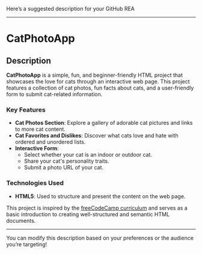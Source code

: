Here’s a suggested description for your GitHub REA

---

# CatPhotoApp

## Description

**CatPhotoApp** is a simple, fun, and beginner-friendly HTML project that showcases the love for cats through an interactive web page. This project features a collection of cat photos, fun facts about cats, and a user-friendly form to submit cat-related information.

### Key Features

- **Cat Photos Section**: Explore a gallery of adorable cat pictures and links to more cat content.
- **Cat Favorites and Dislikes**: Discover what cats love and hate with ordered and unordered lists.
- **Interactive Form**:
  - Select whether your cat is an indoor or outdoor cat.
  - Share your cat's personality traits.
  - Submit a photo URL of your cat.

### Technologies Used

- **HTML5**: Used to structure and present the content on the web page.

This project is inspired by the [freeCodeCamp curriculum](https://www.freecodecamp.org/) and serves as a basic introduction to creating well-structured and semantic HTML documents.

---

You can modify this description based on your preferences or the audience you’re targeting!
